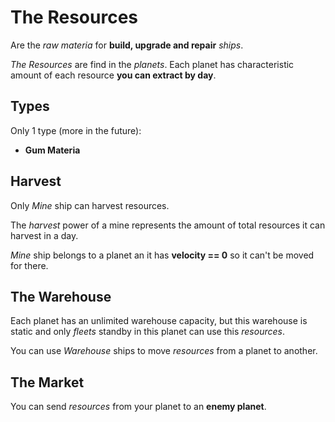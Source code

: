 # The Resources

Are the _raw materia_ for **build, upgrade and repair** _ships_.

_The Resources_ are find in the _planets_. Each planet has characteristic amount of each resource **you can extract by day**. 

## Types

Only 1 type (more in the future):

* **Gum Materia**

## Harvest

Only _Mine_ ship can harvest resources.

The _harvest_ power of a mine represents the amount of total resources it can harvest in a day.

_Mine_ ship belongs to a planet an it has **velocity == 0** so it can't be moved for there.

## The Warehouse

Each planet has an unlimited warehouse capacity, but this warehouse is static and only _fleets_ standby in this planet can use this _resources_.

You can use _Warehouse_ ships to move _resources_ from a planet to another.

## The Market

You can send _resources_ from your planet to an **enemy planet**.